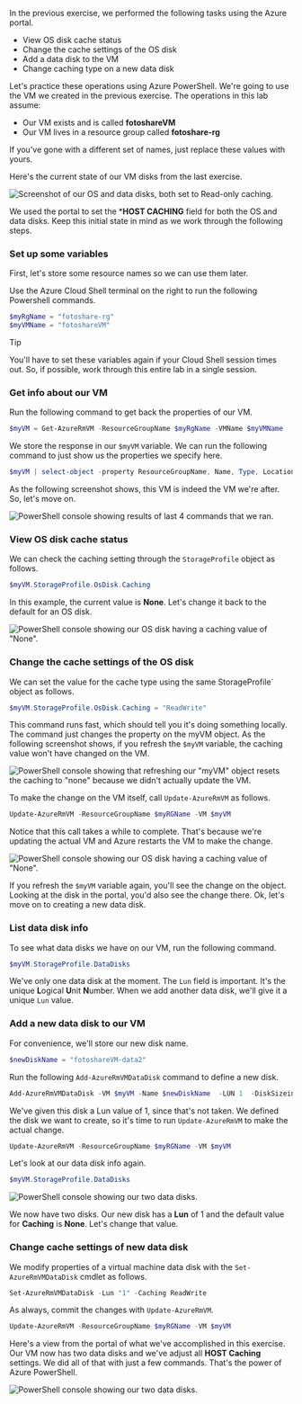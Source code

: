 
In the previous exercise, we performed the following tasks using the Azure portal.

- View OS disk cache status
- Change the cache settings of the OS disk
- Add a data disk to the VM
- Change caching type on a new data disk

Let's practice these operations using Azure PowerShell. We're going to use the VM we created in the previous exercise. The operations in this lab assume:

- Our VM exists and is called **fotoshareVM**
- Our VM lives in a resource group called **fotoshare-rg**

If you've gone with a different set of names, just replace these values with yours. 

Here's the current state of our VM disks from the last exercise. 

![Screenshot of our OS and data disks, both set to Read-only caching.](../media-draft/disks-final-config-portal.PNG)

We used the portal to set the ***HOST CACHING** field for both the OS and data disks. Keep this initial state in mind as we work through the following steps. 

### Set up some variables
First, let's  store some resource names so we can use them later.

Use the Azure Cloud Shell terminal on the right to run the following Powershell commands. 

```powershell
$myRgName = "fotoshare-rg"
$myVMName = "fotoshareVM"
```

> [!TIP]
> You'll have to set these variables again if your Cloud Shell session times out. So, if possible, work through this entire lab in a single session. 

### Get info about our VM

Run the following command to get back the properties of our VM.
 
```powershell
$myVM = Get-AzureRmVM -ResourceGroupName $myRgName -VMName $myVMName
```
We store the response in our `$myVM` variable. We can run the following command to just show us the properties we specify here.

```powershell
$myVM | select-object -property ResourceGroupName, Name, Type, Location
```

As the following screenshot shows, this VM is indeed the VM we're after. So, let's move on. 

![PowerShell console showing results of last 4 commands that we ran.](../media-draft/ps-commands-1.PNG)

### View OS disk cache status

We can check the caching  setting through  the `StorageProfile` object as follows.

```powershell
$myVM.StorageProfile.OsDisk.Caching
```
In this example, the current value is **None**. Let's change it back to the default for an OS disk.

![PowerShell console showing our OS disk having a caching value of "None".](../media-draft/ps-oscaching-none.PNG)

### Change the cache settings of the OS disk

We can set the value for the cache type using the same StorageProfile` object as follows.
 
```powershell
$myVM.StorageProfile.OsDisk.Caching = "ReadWrite"
```

This command runs fast, which should tell you it's doing something locally. The command just changes the property on the myVM object. As the following screenshot shows, if you refresh the `$myVM` variable,  the caching value won't have changed on the VM.

![PowerShell console showing that refreshing our "myVM" object resets the caching to "none" because we didn't actually update the VM.](../media-draft/ps-commands-2.PNG)

To  make the change on the VM itself, call `Update-AzureRmVM` as follows.

```powershell
Update-AzureRmVM -ResourceGroupName $myRGName -VM $myVM
```

Notice that this call takes a while to complete. That's because we're updating the actual VM and Azure restarts the VM  to make the change.

![PowerShell console showing our OS disk having a caching value of "None".](../media-draft/ps-oscaching-rw.PNG)

If you refresh the `$myVM` variable again, you'll see the change on the object. Looking at the disk in the portal, you'd also see the change there. Ok, let's move on to creating a new data disk.  

### List data disk info

To see what data disks we have on our VM, run the following command. 

```powershell
$myVM.StorageProfile.DataDisks
```

We've only one data disk at the moment. The `Lun` field is important. It's the unique **L**ogical **U**nit **N**umber. When we add another data disk, we'll give it a unique `Lun` value. 

### Add a new data disk to our VM 

For convenience, we'll store our new disk name.

```powershell
$newDiskName = "fotoshareVM-data2"
```

Run the following `Add-AzureRmVMDataDisk` command to define a new disk. 

```powershell
Add-AzureRmVMDataDisk -VM $myVM -Name $newDiskName  -LUN 1  -DiskSizeinGB 1 -CreateOption Empty
```

We've given this disk a Lun value of 1, since that's not taken. We defined the disk we want to create, so it's time to run `Update-AzureRmVM` to make the actual change. 

```powershell
Update-AzureRmVM -ResourceGroupName $myRGName -VM $myVM
```

Let's look at our data disk info again.

```powershell
$myVM.StorageProfile.DataDisks
```

![PowerShell console showing our two data disks.](../media-draft/2-data-disks-part1.png)

We now have two disks. Our new disk has a **Lun** of 1 and the default value for **Caching** is **None**. Let's change that value.

### Change cache settings of new data disk

We modify properties of a virtual machine data disk with the `Set-AzureRmVMDataDisk` cmdlet as follows.

```powershell
Set-AzureRmVMDataDisk -Lun "1" -Caching ReadWrite
```

As always, commit the changes with `Update-AzureRmVM`.

```powershell
Update-AzureRmVM -ResourceGroupName $myRGName -VM $myVM
```

Here's a view from the portal of what we've accomplished in this exercise. Our VM now has two data disks and we've adjust all **HOST Caching** settings. We did all of that with just a few commands. That's the power of Azure PowerShell.

![PowerShell console showing our two data disks.](../media-draft/disks-final-config-portal2.png)
